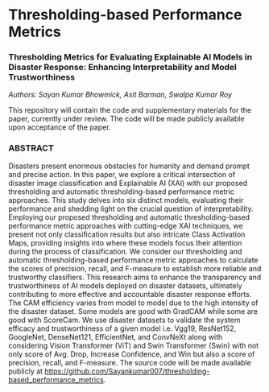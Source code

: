 # Thresholding-based Performance Metrics

### Thresholding Metrics for Evaluating Explainable AI Models in Disaster Response: Enhancing Interpretability and Model Trustworthiness
*Authors:  Sayan Kumar Bhowmick, Asit Barman, Swalpa Kumar Roy* 

This repository will contain the code and supplementary materials for the paper, currently under review. The code will be made publicly available upon acceptance of the paper. 


### ABSTRACT

Disasters present enormous obstacles for humanity and demand prompt and precise action. In this paper, we explore a critical intersection of disaster image classification and Explainable AI (XAI) with our proposed thresholding and automatic thresholding-based performance metric approaches. This study delves into six distinct models, evaluating their performance and shedding light on the crucial question of interpretability.  Employing our proposed thresholding and automatic thresholding-based performance metric approaches with cutting-edge XAI techniques, we present not only classification results but also intricate Class Activation Maps, providing insights into where these models focus their attention during the process of classification. We consider our thresholding and automatic thresholding-based performance metric approaches to calculate the scores of precision, recall, and F-measure to establish more reliable and trustworthy classifiers. This research aims to enhance the transparency and trustworthiness of AI models deployed on disaster datasets, ultimately contributing to more effective and accountable disaster response efforts. The CAM efficiency varies from model to model due to the high intensity of the disaster dataset. Some models are good with GradCAM while some are good with ScoreCam. We use disaster datasets to validate the system efficacy and trustworthiness of a given model i.e. Vgg19, ResNet152, GoogleNet, DenseNet121, EfficientNet, and ConvNeXt along with considering Vision Transformer (ViT) and Swin Transformer (Swin) with not only score of Avg. Drop, Increase Confidence, and Win but also a score of precision, recall, and F-measure. The source code will be made available publicly at https://github.com/Sayankumar007/thresholding-based_performance_metrics.

